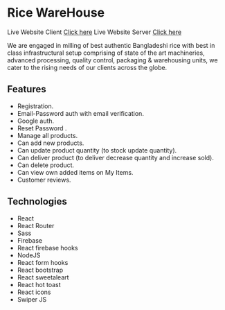 # Rice WareHouse

Live Website Client [Click here](https://rice-warehouse.web.app/)
Live Website Server [Click here](https://rice-warehouse.herokuapp.com/)

We are engaged in milling of best authentic Bangladeshi rice with best in class infrastructural setup comprising of state of the art machineries, advanced processing, quality control, packaging & warehousing units, we cater to the rising needs of our clients across the globe.


## Features

* Registration.
* Email-Password auth with email verification.
* Google auth.
* Reset Password .
* Manage all products.
* Can add new products.
* Can update product quantity (to stock update quantity).
* Can deliver product (to deliver decrease quantity and increase sold).
* Can delete product.
* Can view own added items on My Items.
* Customer reviews.


## Technologies

* React
* React Router
* Sass
* Firebase
* React firebase hooks
* NodeJS
* React form hooks
* React bootstrap
* React sweetaleart
* React hot toast
* React icons
* Swiper JS